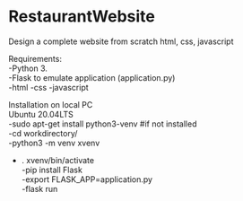 # RestaurantWebsite
Design a complete website from scratch html, css, javascript

Requirements:  
 -Python 3.  
 -Flask to emulate application (application.py)  
 -html
 -css
 -javascript
 
Installation on local PC  
Ubuntu 20.04LTS  
 -sudo apt-get install python3-venv #if not installed  
 -cd workdirectory/  
 -python3 -m venv xvenv  
 - . xvenv/bin/activate  
 -pip install Flask  
 -export FLASK_APP=application.py  
 -flask run  
